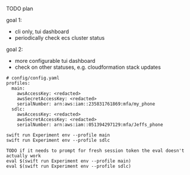 TODO plan

goal 1:
- cli only, tui dashboard
- periodically check ecs cluster status

goal 2:
- more configurable tui dashboard
- check on other statuses, e.g. cloudformation stack updates


```
# config/config.yaml
profiles:
  main:
    awsAccessKey: <redacted>
    awsSecretAccessKey: <redacted>
    serialNumber: arn:aws:iam::235831761869:mfa/my_phone
  sdlc:
    awsAccessKey: <redacted>
    awsSecretAccessKey: <redacted>
    serialNumber: arn:aws:iam::051394297129:mfa/Jeffs_phone
```

```
swift run Experiment env --profile main
swift run Experiment env --profile sdlc

TODO if it needs to prompt for fresh session token the eval doesn't actually work
eval $(swift run Experiment env --profile main)
eval $(swift run Experiment env --profile sdlc)
```